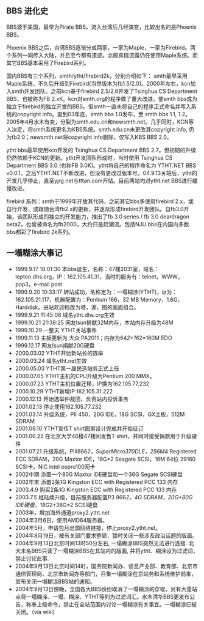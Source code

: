 
## BBS 进化史

BBS源于美国，最早为Pirate BBS，流入台湾后几经演变，比较出名的是Phoenix BBS。

Phoenix BBS之后，台湾BBS逐渐分成两家，一家为Maple，一家为Firebird。两个系列一同传入大陆，并且至今都有遗迹。北邮真情流露仍在使用Maple系统。而其它BBS基本采用了Firebird系列。

国内BBS有三个系列，smth/ytht/firebird2k，分别介绍如下：
    smth最早采用Maple系统，不久后升级到Firebird(当然版本为fb1.5/2.0)。2000年左右，kcn加入smth开发团队。之前kcn基于firebird 2.5/2.6开发了Tsinghua CS Department BBS，也被称为FB 2.xK。kcn对smth.org的程序做了重大改进，使smth bbs成为独立于firebird的独立开发的BBS。但smth一直未将自己的程序正式命名并写入系统的copyright info。直到03年底，smth bbs 1.0发布，至 smth bbs 1.1, 1.2。2005年4月水木有变，分裂为smth.edu.cn和newsmth.net。几乎同时，KCN等人决定，将smth系统更名为KBS系统。smth.edu.cn未更改其copyright info, 仍为fb2.0；newsmth.net将copyright info删除，仅写入KBS BBS 2.0。

ytht bbs最早使用kcn开发的 Tsinghua CS Department BBS 2.7。但初期的升级仍然依赖于KCN的更新。ytht开发团队形成时，当时使用 Tsinghua CS Department BBS 3.0 (也称FB 3.0K)。ytht将自己的程序命名为 YTHT.NET BBS v0.0.1。之后YTHT.NET不断改进，但没有更改过版本号。04.9.13关站后，ytht的开发几乎停止，直至yjrg.net与tttan.com开站。目前两站均对ytht.net BBS进行缓慢改进。

firebird 系列：smth于1999年开放其代码，之前其它bbs多使用firebird 2.x，或自行开发，或跟随台湾fb2.x的更新，并逐渐形成firebird开发团队。自fb3.0开始，该团队形成的独立的开发能力，推出了fb 3.0 series / fb 3.0 deardragon beta2。也曾被命名为fb2000，大约只是赶潮流。包括NJU bbs在内国内多数bbs都彩了firebird 2k系列。

## 一塌糊涂大事记
- 1999.9.17 18:01:30 本bbs诞生，名称：47楼2031室，域名：lepton.dhs.org，IP：162.105.41.31，当时的服务有：telnet，WWW，pop3，e-mail post
- 1999.9.20 10:33:17 转站成功，名称定为：一塌糊涂(YTHT)，ip为：162.105.21.117，机器配置为：Pentium 166，32 MB Memory，1.6G，Harddisk。进站欢迎档改为塔，湖，图的画面组合。
- 1999.9.21 11:45:08 域名ytht.dhs.org生效
- 1999.10.21 21:38:25 网友lsun捐献32M内存，本站内存升级为48M
- 1999.10.29 一整天 YTHT关站事件
- 1999.11.13 主板更新为 大众 PA2011；内存为64*2+16*2=160M EDO
- 1999.12.17 网友lsun捐献20G硬盘
- 2000.03.02 YTHT开始新站长的选举
- 2000.03.24 域名ytht.net生效
- 2000.05.03 YTHT第一届民选站务正式上任
- 2000.07.05 YTHT主机的CPU升级为Pentium 200 MMX。
- 2000.07.23 YTHT主机位置迁移，IP换为162.105.77.232
- 2000.10.29 YTHT新增IP 162.105.31.222
- 2000.12.13 开始选举仲裁团，负责站内投诉事务
- 2001.02.13 停止使用162.105.77.232
- 2001.03.14 升级系统，PII 450，20G IDE，18G SCSI，GX主板，512M SDRAM
- 2001.06.10 YTHT宣传T shirt图案设计完成并开始征订
- 2001.06.22 在北京大学46楼47楼间发售T shirt，并同时接受捐款用于升级硬件
- 2001.07.21 升级系统，PIII866*2，SuperMicro370DLE，256M*4 Registered ECC SDRAM，20G Maxtor IDE，18G*2 Seagate SCSI，16M 64位 29160 SCSI卡，NIC intel eepro100网卡
- 2002中期 添置一个80G Maxtor IDE硬盘和一个36G Segate SCSI硬盘
- 2002年末 添置2条1G Kingston ECC with Registered PCC 133 内存
- 2003.4.9 购买2条1G Kingston ECC with Registered PCC 133 内存
- 2003.7.5 经陆续升级，目前服务器配置P3 866*2，4G SDRAM，20G+80G IDE硬盘，18G*2+36G*2 SCSI硬盘
- 2003年，增加海外通道proxy2.ytht.net
- 2004年3月6日，使用AMD64服务器。
- 2004年5月，申请包月出国网络链接，停止proxy2.ytht.net。
- 2004年8月19日，被有关部门要求整顿，暂时关闭一些涉及政治话题的版面。
- 2004年9月13日北京时间13时50分左右, 一塌糊涂BBS突然无法进行连接. 北大未名BBS只读了一塌糊涂BBS在其站内的版面, 并将ytht、糊涂设为过滤词，禁止讨论此事.
- 2004年9月13日北京时间14时，国务院新闻办、信息产业部、教育部、北京市通信管理局、北京市新闻办等部门，召集一塌糊涂在京站务和系统维护前来，宣布关闭一塌糊涂BBS站的通知。
- 2004年9月13日傍晚，全国各大BBS纷纷取消了一塌糊涂的穿梭，另有大量站点将一塌糊涂、一塌、糊涂、YTHT等列为过滤词汇。水木清华BBS更发布公告，称奉上级命令，禁止在全站范围内讨论一塌糊涂有关事宜。一塌糊涂已被关闭。（via wiki)
